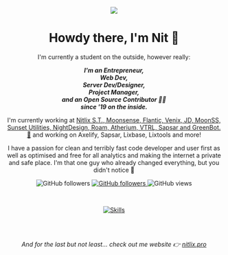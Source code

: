 
<p align="center">
    <img src="https://static.nitlix.pro/github_main.png" align="center" />
</p>

<center>
<h1 align="center">Howdy there, I'm Nit 🤯</h1>
<p align="center" style="max-width: 40rem">I'm currently a student on the outside, however really:</p>


<p align="center" style="max-width: 40rem">
<i><b>I'm an Entrepreneur, <br />Web Dev, <br />Server Dev/Designer, <br />Project Manager, <br />and an Open Source Contributor 💛🔥 <br />since '19 on the inside.</b></i>
</p>


<p align="center" style="max-width: 50rem">
I'm currently working at <a href="https://nitlix.pro" target=_blank>Nitlix S.T., Moonsense, Flantic, Venix, JD, MoonSS, Sunset Utilities, NightDesign, Roam, Atherium, VTRL, Sapsar and GreenBot. 🥳</a> and working on Axelify, Sapsar, Lixbase, Lixtools and more!
</p>

<p align="center" style="max-width: 50rem">
I have a passion for clean and terribly fast code developer and user first as well as optimised and free for all analytics and making the internet a private and safe place. I'm that one guy who already changed everything, but you didn't notice 🤯
</p>



<p align="center">
    <img alt="GitHub followers" src="https://img.shields.io/github/followers/nitlix">
    <a href="https://nitlix.pro">
        <img alt="GitHub followers" src="https://img.shields.io/badge/My-website-green">
    </a>
    <img alt="GitHub views" src="https://komarev.com/ghpvc/?username=nitlix&label=PROFILE+VIEWS&color=blueviolet">
</p>

<br />

  
<p align="center">
    <a href="https://nitlix.pro" target="_blank">
        <img alt="Skills" src="https://skillicons.dev/icons?i=js,html,css,py,md,nodejs,git,nextjs,react,bots,vscode,discord,github,linux&perline=7">
    </a>
</p>


<br />
<br />
<p align="center" style="max-width: 50rem; font-style: italic;">And for the last but not least... check out me website 👉 <a href="https://www.nitlix.pro" target="_blank">nitlix.pro</a></p>
<br />
